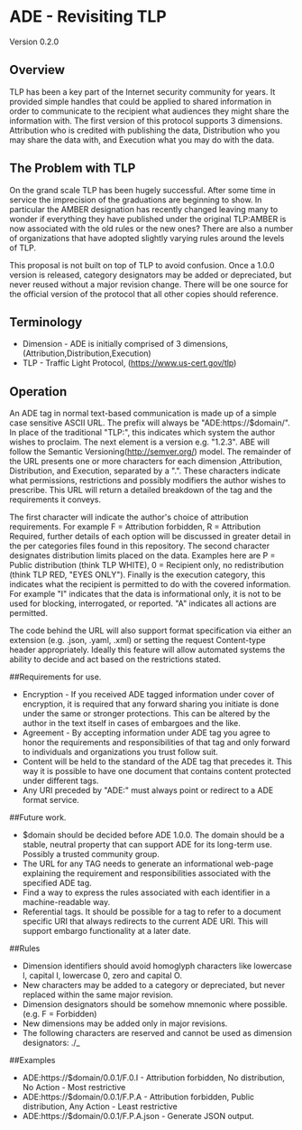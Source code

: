 # ADE - Revisiting TLP

Version 0.2.0

## Overview

TLP has been a key part of the Internet security community for years. It provided simple handles that could be applied to shared information in order to communicate to the recipient what audiences they might share the information with. The first version of this protocol supports 3 dimensions. Attribution who is credited with publishing the data, Distribution who you may share the data with, and Execution what you may do with the data.

## The Problem with TLP

On the grand scale TLP has been hugely successful. After some time in service the imprecision of the graduations are beginning to show. In particular the AMBER designation has recently changed leaving many to wonder if everything they have published under the original TLP:AMBER is now associated with the old rules or the new ones? There are also a number of organizations that have adopted slightly varying rules around the levels of TLP.  

This proposal is not built on top of TLP to avoid confusion. Once a 1.0.0 version is released, category designators may be added or depreciated, but never reused without a major revision change. There will be one source for the official version of the protocol that all other copies should reference. 

## Terminology
 * Dimension - ADE is initially comprised of 3 dimensions, (Attribution,Distribution,Execution)
 * TLP - Traffic Light Protocol, (https://www.us-cert.gov/tlp)

## Operation

An ADE tag in normal text-based communication is made up of a simple case sensitive ASCII URL. The prefix will always be "ADE:https://$domain/". In place of the traditional "TLP:", this indicates which system the author wishes to proclaim. The next element is a version e.g. "1.2.3". ABE will follow the Semantic Versioning(http://semver.org/) model. The remainder of the URL presents one or more characters for each dimension ,Attribution, Distribution, and Execution, separated by a ".". These characters indicate what permissions, restrictions and possibly modifiers the author wishes to prescribe. This URL will return a detailed breakdown of the tag and the requirements it conveys.

The first character will indicate the author's choice of attribution requirements. For example F = Attribution forbidden, R = Attribution Required, further details of each option will be discussed in greater detail in the per categories files found in this repository. The second character designates distribution limits placed on the data. Examples here are P = Public distribution (think TLP WHITE), 0 = Recipient only, no redistribution (think TLP RED, "EYES ONLY"). Finally is the execution category, this indicates what the recipient is permitted to do with the covered information. For example "I" indicates that the data is informational only, it is not to be used for blocking, interrogated, or reported. "A" indicates all actions are permitted.

The code behind the URL will also support format specification via either an extension (e.g. .json, .yaml, .xml) or setting the request Content-type header appropriately. Ideally this feature will allow automated systems the ability to decide and act based on the restrictions stated.

##Requirements for use. 
* Encryption - If you received ADE tagged information under cover of encryption, it is required that any forward sharing you initiate is done under the same or stronger protections. This can be altered by the author in the text itself in cases of embargoes and the like.
* Agreement - By accepting information under ADE tag you agree to honor the requirements and responsibilities of that tag and only forward to individuals and organizations you trust follow suit.
* Content will be held to the standard of the ADE tag that precedes it. This way it is possible to have one document that contains content protected under different tags.
* Any URI preceded by "ADE:" must always point or redirect to a ADE format service.

##Future work. 
* $domain should be decided before ADE 1.0.0. The domain should be a stable, neutral property that can support ADE for its long-term use. Possibly a trusted community group.
* The URL for any TAG needs to generate an informational web-page explaining the requirement and responsibilities associated with the specified ADE tag.
* Find a way to express the rules associated with each identifier in a machine-readable way.
* Referential tags. It should be possible for a tag to refer to a document specific URI that always redirects to the current ADE URI. This will support embargo functionality at a later date.

##Rules
* Dimension identifiers should avoid homoglyph characters like lowercase l, capital I, lowercase 0, zero and capital O.
* New characters may be added to a category or depreciated, but never replaced within the same major revision.
* Dimension designators should be somehow mnemonic where possible. (e.g. F = Forbidden)
* New dimensions may be added only in major revisions.
* The following characters are reserved and cannot be used as dimension designators: ./\_

##Examples
* ADE:https://$domain/0.0.1/F.0.I - Attribution forbidden, No distribution, No Action - Most restrictive
* ADE:https://$domain/0.0.1/F.P.A - Attribution forbidden, Public distribution, Any Action - Least restrictive
* ADE:https://$domain/0.0.1/F.P.A.json - Generate JSON output.
